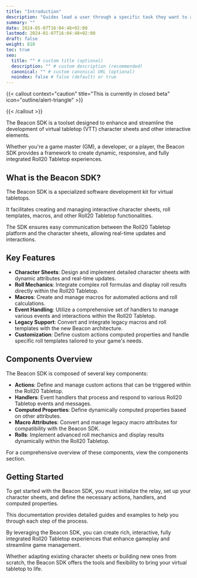 ```yaml
---
title: "Introduction"
description: "Guides lead a user through a specific task they want to accomplish, often with a sequence of steps."
summary: ""
date: 2024-05-07T16:04:48+02:00
lastmod: 2024-01-07T16:04:48+02:00
draft: false
weight: 810
toc: true
seo:
  title: "" # custom title (optional)
  description: "" # custom description (recommended)
  canonical: "" # custom canonical URL (optional)
  noindex: false # false (default) or true
---
```



{{< callout context="caution" title="This is currently in closed beta" icon="outline/alert-triangle" >}}

{{< /callout >}}

The Beacon SDK is a toolset designed to enhance and streamline the development of virtual tabletop (VTT) character sheets and other interactive elements.

Whether you're a game master (GM), a developer, or a player, the Beacon SDK provides a framework to create dynamic, responsive, and fully integrated Roll20 Tabletop experiences.

## What is the Beacon SDK?

The Beacon SDK is a specialized software development kit for virtual tabletops.

It facilitates creating and managing interactive character sheets, roll templates, macros, and other Roll20 Tabletop functionalities.

The SDK ensures easy communication between the Roll20 Tabletop platform and the character sheets, allowing real-time updates and interactions.

## Key Features

- **Character Sheets**: Design and implement detailed character sheets with dynamic attributes and real-time updates.
- **Roll Mechanics**: Integrate complex roll formulas and display roll results directly within the Roll20 Tabletop.
- **Macros**: Create and manage macros for automated actions and roll calculations.
- **Event Handling**: Utilize a comprehensive set of handlers to manage various events and interactions within the Roll20 Tabletop.
- **Legacy Support**: Convert and integrate legacy macros and roll templates with the new Beacon architecture.
- **Customization**: Define custom actions computed properties and handle specific roll templates tailored to your game's needs.

## Components Overview

The Beacon SDK is composed of several key components:

- **Actions**: Define and manage custom actions that can be triggered within the Roll20 Tabletop.
- **Handlers**: Event handlers that process and respond to various Roll20 Tabletop events and messages.
- **Computed Properties**: Define dynamically computed properties based on other attributes.
- **Macro Attributes**: Convert and manage legacy macro attributes for compatibility with the Beacon SDK.
- **Rolls**: Implement advanced roll mechanics and display results dynamically within the Roll20 Tabletop.

For a comprehensive overview of these components, view the components section.

## Getting Started

To get started with the Beacon SDK, you must initialize the relay, set up your character sheets, and define the necessary actions, handlers, and computed properties.

This documentation provides detailed guides and examples to help you through each step of the process.

By leveraging the Beacon SDK, you can create rich, interactive, fully integrated Roll20 Tabletop experiences that enhance gameplay and streamline game management.

Whether adapting existing character sheets or building new ones from scratch, the Beacon SDK offers the tools and flexibility to bring your virtual tabletop to life.
